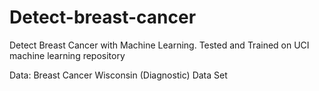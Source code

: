 # Detect-breast-cancer
Detect Breast Cancer with Machine Learning. Tested and Trained on UCI machine learning repository

Data: Breast Cancer Wisconsin (Diagnostic) Data Set
